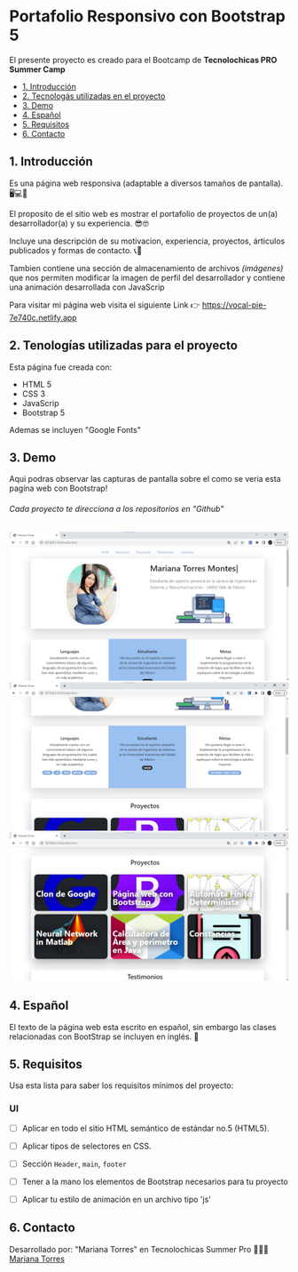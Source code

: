 # Portafolio Responsivo con Bootstrap 5

El presente proyecto es creado para el Bootcamp de **Tecnolochicas PRO Summer Camp**

* [1. Introducción](https://github.com/MarianaTom/portafolio/edit/main/README.md#1-introducci%C3%B3n)
* [2. Tecnologás utilizadas en el proyecto](https://github.com/MarianaTom/portafolio/edit/main/README.md#2-tenolog%C3%ADas-utilizadas-para-el-proyecto)
* [3. Demo](https://github.com/MarianaTom/portafolio/edit/main/README.md#3-demo)
* [4. Español](https://github.com/marianatom/clon-de-google/tree/main#4-objetivos-de-aprendizaje)
* [5. Requisitos](https://github.com/MarianaTom/portafolio/edit/main/README.md#5-requisitos)
* [6. Contacto](https://github.com/MarianaTom/portafolio/edit/main/README.md#6-contacto)

## 1. Introducción 

Es una página web responsiva (adaptable a diversos tamaños de pantalla). 🖥💻📱

El proposito de el sitio web es mostrar el portafolio de proyectos de un(a) desarrollador(a) y su experiencia. 😎🤓

Incluye una descripción de su motivacion, experiencia, proyectos, árticulos publicados y formas de contacto. 📞📲

Tambien contiene una sección de almacenamiento de archivos *(imágenes)* que nos permiten modificar la imagen de perfil del desarrollador y contiene una animación desarrollada con JavaScrip 

Para visitar mi página web visita el siguiente Link 👉 https://vocal-pie-7e740c.netlify.app

## 2. Tenologías utilizadas para el proyecto 

Esta página fue creada con: 
* HTML 5
* CSS 3
* JavaScrip 
* Bootstrap 5

Ademas se incluyen "Google Fonts" 

## 3. Demo 
Aqui podras observar las capturas de pantalla sobre el como se veria esta pagína web con Bootstrap!
###### Cada proyecto te direcciona a los repositorios en "Github"
![imagen]("./../imagenes/cap1.png)
![imagen]("./../imagenes/cap2.png)
![imagen]("./../imagenes/cap3.png)

## 4. Español
El texto de la página web esta escrito en español, sin embargo las clases relacionadas con BootStrap se incluyen en inglés. 🌸

## 5. Requisitos
Usa esta lista para saber los requisitos mínimos del proyecto:
### UI
- [ ] Aplicar en todo el sitio HTML semántico de estándar no.5 (HTML5).
- [ ] Aplicar tipos de selectores en CSS.
- [ ] Sección `Header`, `main`, `footer`
- [ ] Tener a la mano los elementos de Bootstrap necesarios para tu proyecto
- [ ] Aplicar tu estilo de animación en un archivo tipo 'js'


####

## 6. Contacto
Desarrollado por: "Mariana Torres" en Tecnolochicas Summer Pro  💜💜💜
[Mariana Torres](https://github.com/MarianaTom)
